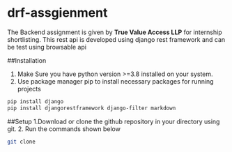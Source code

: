 # drf-assgienment
The Backend assignment is given by **True Value Access LLP** for internship shortlisting.
This rest api is developed using django rest framework and can be test using browsable api

##Installation
1. Make Sure you have python version >=3.8 installed on your system.
2. Use package manager pip to install necessary packages for running projects

```bash
pip install django
pip install djangorestframework django-filter markdown
```
##Setup
1.Download or clone the github repository in your directory using git.
2. Run the commands shown below
```bash
git clone 
```


